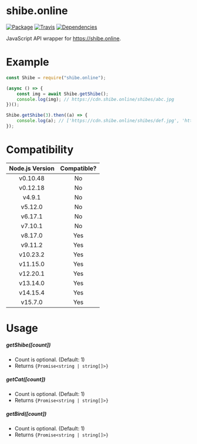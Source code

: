 # shibe.online

[![Package](https://img.shields.io/npm/v/shibe.online.svg)](https://npmjs.com/package/shibe.online)
[![Travis](https://travis-ci.com/1chiSensei/shibe.online.svg?branch=main&status=passed)](https://travis-ci.com/1chiSensei/shibe.online)
[![Dependencies](https://david-dm.org/1chiSensei/shibe.online.svg)](https://david-dm.org)

JavaScript API wrapper for https://shibe.online.

# Example

```js
const Shibe = require("shibe.online");

(async () => {
	const img = await Shibe.getShibe();
	console.log(img); // https://cdn.shibe.online/shibes/abc.jpg
})();

Shibe.getShibe(3).then((a) => {
	console.log(a); // ['https://cdn.shibe.online/shibes/def.jpg', 'https://cdn.shibe.online/shibes/ghi.jpg', 'https://cdn.shibe.online/shibes/jkl.jpg']
});
```

# Compatibility

| Node.js Version | Compatible? |
| :-------------: | :---------: |
|    v0.10.48     |     No      |
|    v0.12.18     |     No      |
|     v4.9.1      |     No      |
|     v5.12.0     |     No      |
|     v6.17.1     |     No      |
|     v7.10.1     |     No      |
|     v8.17.0     |     Yes     |
|     v9.11.2     |     Yes     |
|    v10.23.2     |     Yes     |
|    v11.15.0     |     Yes     |
|    v12.20.1     |     Yes     |
|    v13.14.0     |     Yes     |
|    v14.15.4     |     Yes     |
|     v15.7.0     |     Yes     |

# Usage

##### getShibe(_[count]_)

- Count is optional. (Default: 1)
- Returns `{Promise<string | string[]>}`

##### getCat(_[count]_)

- Count is optional. (Default: 1)
- Returns `{Promise<string | string[]>}`

##### getBird(_[count]_)

- Count is optional. (Default: 1)
- Returns `{Promise<string | string[]>}`
